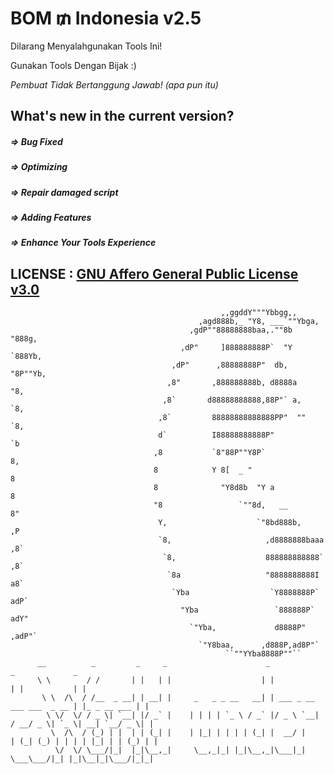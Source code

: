 # BOM $₥$ Indonesia v2.5

Dilarang Menyalahgunakan Tools Ini!

Gunakan Tools Dengan Bijak :)

_Pembuat Tidak Bertanggung Jawab! (apa pun itu)_

## What's new in the current version?
##### => Bug Fixed

##### => Optimizing

##### => Repair damaged script

##### => Adding Features

##### => Enhance Your Tools Experience

## LICENSE : [GNU Affero General Public License v3.0](https://github.com/thetermuxchoice/BOM-SMS/blob/master/LICENSE)
   
                                                   ,,ggddY"""Ybbgg,,                                             
                                              ,agd888b,_ "Y8, ___`""Ybga,                                       
                                            ,gdP""88888888baa,.""8b    "888g,                                   
                                          ,dP"     ]888888888P`  "Y     `888Yb,                                 
                                        ,dP"      ,88888888P"  db,       "8P""Yb,                               
                                       ,8"       ,888888888b, d8888a           "8,                               
                                      ,8`       d88888888888,88P"` a,           `8,                             
                                     ,8`         88888888888888PP"  ""           `8,                             
                                     d`          I88888888888P"                   `b                             
                                    ,8           `8"88P""Y8P`                      8,                             
                                    8            Y 8[  _ "                          8                             
                                    8              "Y8d8b  "Y a                     8                             
                                    "8                 `""8d,   __                 8"                             
                                     Y,                    `"8bd888b,             ,P                             
                                     `8,                     ,d8888888baaa       ,8`                             
                                      `8,                    888888888888`      ,8`                             
                                       `8a                   "8888888888I      a8`                               
                                        `Yba                  `Y8888888P`    adP`                               
                                          "Yba                 `888888P`   adY"                                 
                                            `"Yba,             d8888P" ,adP"`                                   
                                              `"Y8baa,      ,d888P,ad8P"`                                       
                                                    ``""YYba8888P""``                                             
          __          _         _     _                      _                                _             _
          \ \        / /       | |   | |                    | |                              | |           | |
           \ \  /\  / /__  _ __| | __| |     _   _ _ __   __| | ___ _ __       ___ ___  _ __ | |_ _ __ ___ | |
            \ \/  \/ / _ \| `__| |/ _` |    | | | | `_ \ / _` |/ _ \ `__|     / __/ _ \| `_ \| __| `__/ _ \| |
             \  /\  / (_) | |  | | (_| |    | |_| | | | | (_| |  __/ |       | (_| (_) | | | | |_| | | (_) | |
              \/  \/ \___/|_|  |_|\__,_|     \__,_|_| |_|\__,_|\___|_|        \___\___/|_| |_|\__|_|\___/|_|_|


